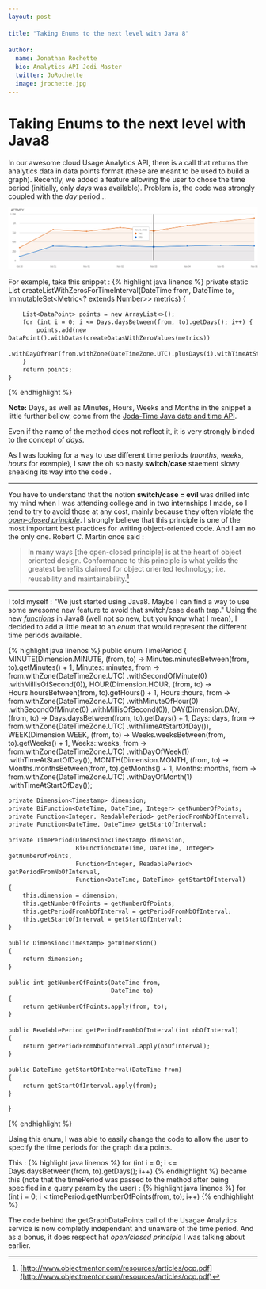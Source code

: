 ```yaml
---
layout: post

title: "Taking Enums to the next level with Java 8"

author:
  name: Jonathan Rochette
  bio: Analytics API Jedi Master
  twitter: JoRochette
  image: jrochette.jpg
---
```


Taking Enums to the next level with Java8
===================


In our awesome cloud Usage Analytics API, there is a call that returns the analytics data in data points format (these are meant to be used to build a graph). Recently, we added a feature allowing the user to chose the time period (initially, only *days* was available). Problem is, the code was strongly coupled with the *day* period...

<!-- more -->

![image](/images/graphexemple.png)

For exemple, take this snippet :
{% highlight java linenos %}
private static List<DataPoint> createListWithZerosForTimeInterval(DateTime from,
                                                                  DateTime to,
                                                                  ImmutableSet<Metric<? extends Number>> metrics)
    {

        List<DataPoint> points = new ArrayList<>();
        for (int i = 0; i <= Days.daysBetween(from, to).getDays(); i++) {
            points.add(new DataPoint().withDatas(createDatasWithZeroValues(metrics))
                                      .withDayOfYear(from.withZone(DateTimeZone.UTC).plusDays(i).withTimeAtStartOfDay()));
        }
        return points;
    }
{% endhighlight %}

**Note:** Days, as well as Minutes, Hours, Weeks and Months in the snippet a little further bellow, come from the [Joda-Time Java date and time API](http://www.joda.org/joda-time/).

Even if the name of the method does not reflect it, it is very strongly binded to the concept of *days*.

As I was looking for a way to use different time periods (*months*, *weeks*, *hours* for exemple), I saw the oh so nasty **switch/case** staement slowy sneaking its way into the code .  

----------
You have to understand that the notion **switch/case = evil** was drilled into my mind when I was attending college and in two internships I made, so I tend to try to avoid those at any cost, mainly because they often violate the [*open-closed principle*](http://en.wikipedia.org/wiki/Open/closed_principle). I strongly believe that this principle is one of the most important best practices for writing object-oriented code. And I am no the only one. Robert C. Martin once said :
>In many ways [the open-closed principle] is at the heart of object oriented design. Conformance to this principle is what yeilds the greatest benefits claimed for object oriented technology; i.e. reusability and maintainability.[^footnote]

  [^footnote]: [http://www.objectmentor.com/resources/articles/ocp.pdf](http://www.objectmentor.com/resources/articles/ocp.pdf)

------------
I told myself : "We just started using Java8. Maybe I can find a way to use some awesome new feature to avoid that switch/case death trap." Using the new [*functions*](http://docs.oracle.com/javase/8/docs/api/java/util/function/package-summary.html) in Java8 (well not so new, but you know what I mean), I decided to add a little meat to an *enum* that would represent the different time periods available.

{% highlight java linenos %}
public enum TimePeriod
{
    MINUTE(Dimension.MINUTE, (from,
                              to) -> Minutes.minutesBetween(from, to).getMinutes() + 1, Minutes::minutes, from -> from.withZone(DateTimeZone.UTC)
                                                                                                                      .withSecondOfMinute(0)
                                                                                                                      .withMillisOfSecond(0)),
    HOUR(Dimension.HOUR, (from,
                          to) -> Hours.hoursBetween(from, to).getHours() + 1, Hours::hours, from -> from.withZone(DateTimeZone.UTC)
                                                                                                        .withMinuteOfHour(0)
                                                                                                        .withSecondOfMinute(0)
                                                                                                        .withMillisOfSecond(0)),
    DAY(Dimension.DAY, (from,
                        to) -> Days.daysBetween(from, to).getDays() + 1, Days::days, from -> from.withZone(DateTimeZone.UTC)
                                                                                                 .withTimeAtStartOfDay()),
    WEEK(Dimension.WEEK, (from,
                          to) -> Weeks.weeksBetween(from, to).getWeeks() + 1, Weeks::weeks, from -> from.withZone(DateTimeZone.UTC)
                                                                                                        .withDayOfWeek(1)
                                                                                                        .withTimeAtStartOfDay()),
    MONTH(Dimension.MONTH, (from,
                            to) -> Months.monthsBetween(from, to).getMonths() + 1, Months::months, from -> from.withZone(DateTimeZone.UTC)
                                                                                                               .withDayOfMonth(1)
                                                                                                               .withTimeAtStartOfDay());

    private Dimension<Timestamp> dimension;
    private BiFunction<DateTime, DateTime, Integer> getNumberOfPoints;
    private Function<Integer, ReadablePeriod> getPeriodFromNbOfInterval;
    private Function<DateTime, DateTime> getStartOfInterval;

    private TimePeriod(Dimension<Timestamp> dimension,
                       BiFunction<DateTime, DateTime, Integer> getNumberOfPoints,
                       Function<Integer, ReadablePeriod> getPeriodFromNbOfInterval,
                       Function<DateTime, DateTime> getStartOfInterval)
    {
        this.dimension = dimension;
        this.getNumberOfPoints = getNumberOfPoints;
        this.getPeriodFromNbOfInterval = getPeriodFromNbOfInterval;
        this.getStartOfInterval = getStartOfInterval;
    }

    public Dimension<Timestamp> getDimension()
    {
        return dimension;
    }

    public int getNumberOfPoints(DateTime from,
                                 DateTime to)
    {
        return getNumberOfPoints.apply(from, to);
    }

    public ReadablePeriod getPeriodFromNbOfInterval(int nbOfInterval)
    {
        return getPeriodFromNbOfInterval.apply(nbOfInterval);
    }

    public DateTime getStartOfInterval(DateTime from)
    {
        return getStartOfInterval.apply(from);
    }
}

{% endhighlight %}

Using this enum, I was able to easily change the code to allow the user to specify the time periods for the graph data points. 

This :
{% highlight java linenos %}
for (int i = 0; i <= Days.daysBetween(from, to).getDays(); i++)
{% endhighlight %}
became this (note that the timePeriod was passed to the method after being specified in a query param by the user) :
{% highlight java linenos %}
for (int i = 0; i < timePeriod.getNumberOfPoints(from, to); i++)
{% endhighlight %}

The code behind the getGraphDataPoints call of the Usagae Analytics service is now completly independant and unaware of the time period. And as a bonus, it does respect hat *open/closed principle* I was talking about earlier.
